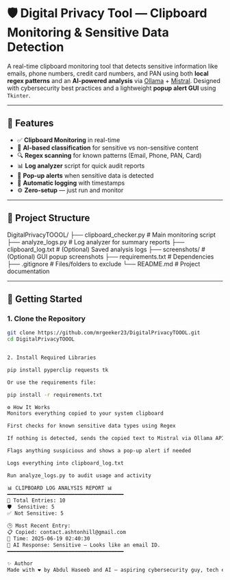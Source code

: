 # 🛡️ Digital Privacy Tool — Clipboard Monitoring & Sensitive Data Detection

A real-time clipboard monitoring tool that detects sensitive information like emails, phone numbers, credit card numbers, and PAN using both **local regex patterns** and an **AI-powered analysis** via [Ollama](https://ollama.com/) + [Mistral](https://mistral.ai/). Designed with cybersecurity best practices and a lightweight **popup alert GUI** using `Tkinter`.

---

## 📌 Features

- ✅ **Clipboard Monitoring** in real-time
- 🧠 **AI-based classification** for sensitive vs non-sensitive content
- 🔍 **Regex scanning** for known patterns (Email, Phone, PAN, Card)
- 📊 **Log analyzer** script for quick audit reports
- 🔔 **Pop-up alerts** when sensitive data is detected
- 📝 **Automatic logging** with timestamps
- ⚙️ **Zero-setup** — just run and monitor

---

## 📂 Project Structure

DigitalPrivacyTOOOL/
├── clipboard_checker.py # Main monitoring script
├── analyze_logs.py # Log analyzer for summary reports
├── clipboard_log.txt # (Optional) Saved analysis logs
├── screenshots/ # (Optional) GUI popup screenshots
├── requirements.txt # Dependencies
├── .gitignore # Files/folders to exclude
└── README.md # Project documentation


---

## 🚀 Getting Started

### 1. Clone the Repository

```bash
git clone https://github.com/mrgeeker23/DigitalPrivacyTOOOL.git
cd DigitalPrivacyTOOOL


2. Install Required Libraries

pip install pyperclip requests tk

Or use the requirements file:

pip install -r requirements.txt

⚙️ How It Works
Monitors everything copied to your system clipboard

First checks for known sensitive data types using Regex

If nothing is detected, sends the copied text to Mistral via Ollama API for AI classification

Flags anything suspicious and shows a pop-up alert if needed

Logs everything into clipboard_log.txt

Run analyze_logs.py to audit usage and activity

📊 CLIPBOARD LOG ANALYSIS REPORT 📊
━━━━━━━━━━━━━━━━━━━━━━━━━━━━━━━━━━━━━━
🔢 Total Entries: 10
🛡️  Sensitive: 5
✅ Not Sensitive: 5

🕒 Most Recent Entry:
📋 Copied: contact.ashtonhill@gmail.com
📅 Time: 2025-06-19 02:40:30
🤖 AI Response: Sensitive – Looks like an email ID.
━━━━━━━━━━━━━━━━━━━━━━━━━━━━━━━━━━━━━━

✨ Author
Made with ❤️ by Abdul Haseeb and AI — aspiring cybersecurity guy, tech explorer, and AI experimenter.

